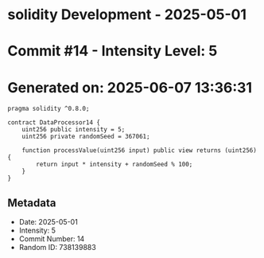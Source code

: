 ﻿# solidity Development - 2025-05-01
# Commit #14 - Intensity Level: 5
# Generated on: 2025-06-07 13:36:31
```solidity
pragma solidity ^0.8.0;

contract DataProcessor14 {
    uint256 public intensity = 5;
    uint256 private randomSeed = 367061;

    function processValue(uint256 input) public view returns (uint256) {
        return input * intensity + randomSeed % 100;
    }
}
```
## Metadata
- Date: 2025-05-01
- Intensity: 5
- Commit Number: 14
- Random ID: 738139883
